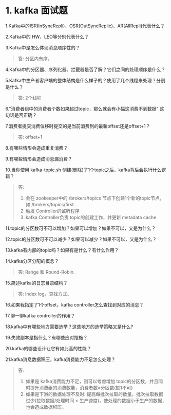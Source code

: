 # 1. kafka 面试题

1.Kafka中的ISR(InSyncRepli)、OSR(OutSyncReplic)、AR(AllRepli)代表什么？


2.Kafka中的 HW、LEO等分别代表什么？


3.Kafka中是怎么体现消息顺序性的？

> 答: 分区内有序。


4.Kafka中的分区器、序列化器、拦截器是否了解？它们之间的处理顺序是什么？


5.Kafka中生产者客户端的整体结构是什么样子的？使用了几个线程来处理？分别是什么？
> 答: 2个线程


6."消费者组中的消费者个数如果超过topic，那么就会有小幅这消费不到数据" 这句话是否正确？


7.消费者提交消费位移时提交的是当前消费到的最新offset还是offset+1？
> 答: offset+1

8.有哪些情形会造成重复消费？

9.有哪些情形会造成消息漏消费？

10.当你使用 kafka-topic.sh 创建(删除)了1个topic之后，kafka背后会执行什么逻辑？
> 答: 
>    1) 会在 zookeeper中的 /brokers/topics 节点下创建1个新的topic节点，如 /brokers/topics/first
>    2) 触发 Controller的监听程序
>    3) kafka Controller负责 topic的创建工作，并更新 metadata cache

11.topic的分区数可不可以增加？如果可以增加？如果不可以，又是为什么？

12.topic的分区数可不可以减少？如果可以减少？如果不可以，又是为什么？

13.kafka有内部的topic吗？如果有是什么？有什么作用？

14.kafka分区分配的概念？
> 答: Range 和 Round-Robin.

15.简述kafka的日志目录结构？
> 答: index log，查找方式。

16.如果我指定了1个offset，kafka controller怎么查找到对应的消息？


17.聊一聊kafka controller的作用？


18.kafka中有哪些地方需要选举？这些地方的选举策略又是什么?


19.失效副本是指什么？有哪些应对措施？


20.kafka的哪些设计让它有如此高的性能？


21.kafka消息数据积压，kafka消费能力不足怎么处理？
> 答:
> 1) 如果是 kafka消费能力不足，则可以考虑增加 topic的分区数，并且同时提升消费组的消费数量，消费者数=分区数(缺1不可)
> 2) 如果是下游的数据处理不及时: 提高每批次拉取的数量。批次拉取数据过少(拉取数据/处理时间 < 生产速度)，使处理的数据小于生产的数据，也会造成数据积压。